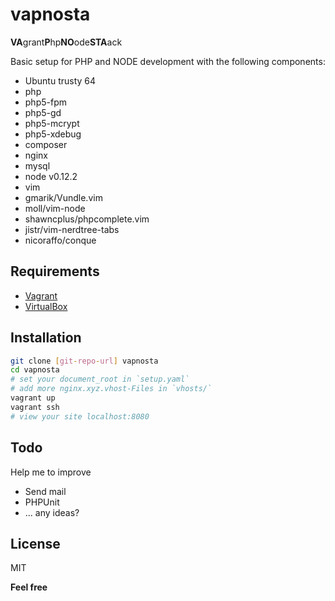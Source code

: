 # vapnosta

**VA**grant**P**hp**NO**ode**STA**ack

Basic setup for PHP and NODE development with the following components:

* Ubuntu trusty 64
* php
 * php5-fpm
 * php5-gd
 * php5-mcrypt
 * php5-xdebug
 * composer
* nginx
* mysql
* node v0.12.2
* vim
 * gmarik/Vundle.vim
 * moll/vim-node
 * shawncplus/phpcomplete.vim
 * jistr/vim-nerdtree-tabs
 * nicoraffo/conque

## Requirements

* [Vagrant](http://www.vagrantup.com)
* [VirtualBox](https://www.virtualbox.org/wiki/Downloads)

## Installation

```sh
git clone [git-repo-url] vapnosta
cd vapnosta
# set your document_root in `setup.yaml`
# add more nginx.xyz.vhost-Files in `vhosts/`
vagrant up
vagrant ssh
# view your site localhost:8080
```

## Todo

Help me to improve

* Send mail
* PHPUnit
* ... any ideas?

## License

MIT

**Feel free**
